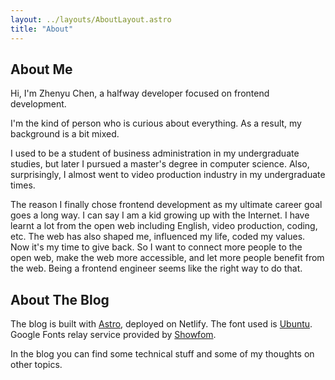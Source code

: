 ```yaml
---
layout: ../layouts/AboutLayout.astro
title: "About"
---
```


## About Me

Hi, I'm Zhenyu Chen, a halfway developer focused on frontend development.

I'm the kind of person who is curious about everything. As a result, my background is a bit mixed.

I used to be a student of business administration in my undergraduate studies, but later I pursued a master's degree in computer science. Also, surprisingly, I almost went to video production industry in my undergraduate times.

The reason I finally chose frontend development as my ultimate career goal goes a long way. I can say I am a kid growing up with the Internet. I have learnt a lot from the open web including English, video production, coding, etc. The web has also shaped me, influenced my life, coded my values. Now it's my time to give back. So I want to connect more people to the open web, make the web more accessible, and let more people benefit from the web. Being a frontend engineer seems like the right way to do that.

## About The Blog

The blog is built with <a href="https://astro.build/" target="_blank">Astro</a>, deployed on Netlify.
The font used is <a href="https://fonts.google.com/specimen/Ubuntu" target="_blank">Ubuntu</a>. Google Fonts relay service provided by <a href="https://u.sb/" target="_blank">Showfom</a>.

In the blog you can find some technical stuff and some of my thoughts on other topics.
